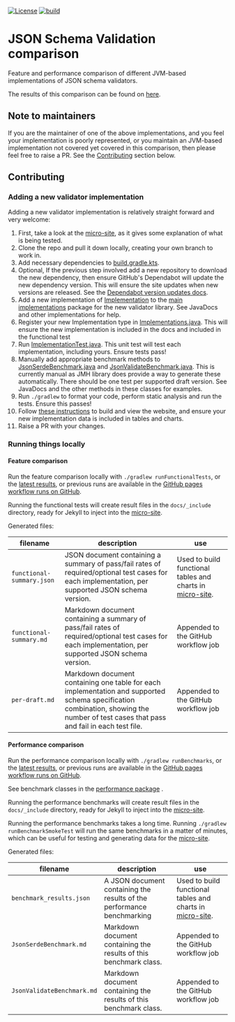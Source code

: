 [![License](https://img.shields.io/badge/License-Apache%202.0-blue.svg)](https://opensource.org/licenses/Apache-2.0)
[![build](https://github.com/creek-service/json-schema-validation-comparison/actions/workflows/build.yml/badge.svg)](https://github.com/creek-service/json-schema-validation-comparison/actions/workflows/build.yml)

# JSON Schema Validation comparison

Feature and performance comparison of different JVM-based implementations of JSON schema validators.

The results of this comparison can be found on [here][micro-site].

## Note to maintainers

If you are the maintainer of one of the above implementations, and you feel your implementation is poorly represented,
or you maintain an JVM-based implementation not covered yet covered in this comparison, then please feel free to raise a PR.
See the [Contributing](#contributing) section below.

## Contributing

### Adding a new validator implementation

Adding a new validator implementation is relatively straight forward and very welcome:

1. First, take a look at the [micro-site][micro-site], as it gives some explanation of what is being tested. 
2. Clone the repo and pull it down locally, creating your own branch to work in.
3. Add necessary dependencies to [build.gradle.kts](build.gradle.kts).
4. Optional, If the previous step involved add a new repository to download the new dependency, 
   then ensure GitHub's Dependabot will update the new dependency version.
   This will ensure the site updates when new versions are released.
   See the [Dependabot version updates docs](https://docs.github.com/en/code-security/dependabot/dependabot-version-updates/about-dependabot-version-updates).
5. Add a new implementation of [Implementation](src/main/java/org/creekservice/kafka/test/perf/implementations/Implementation.java) 
   to the [main implementations](src/main/java/org/creekservice/kafka/test/perf/implementations) package for the new validator library.
   See JavaDocs and other implementations for help.
6. Register your new Implementation type in [Implementations.java](src/main/java/org/creekservice/kafka/test/perf/implementations/Implementations.java).
   This will ensure the new implementation is included in the docs and included in the functional test
7. Run [ImplementationTest.java](src/test/java/org/creekservice/kafka/test/perf/implementations/ImplementationTest.java).
   This unit test will test each implementation, including yours.
   Ensure tests pass!
8. Manually add appropriate benchmark methods to [JsonSerdeBenchmark.java](src/main/java/org/creekservice/kafka/test/perf/performance/JsonSerdeBenchmark.java)
   and [JsonValidateBenchmark.java](src/main/java/org/creekservice/kafka/test/perf/performance/JsonValidateBenchmark.java).
   This is currently manual as JMH library does provide a way to generate these automatically.
   There should be one test per supported draft version. See JavaDocs and the other methods in these classes for examples.
9. Run `./gradlew` to format your code, perform static analysis and run the tests. 
   Ensure this passes!
10. Follow [these instructions](docs) to build and view the website, and ensure your new implementation data is included in tables and charts.
11. Raise a PR with your changes.

### Running things locally

#### Feature comparison

Run the feature comparison locally with `./gradlew runFunctionalTests`,
or the [latest results](https://www.creekservice.org/json-schema-validation-comparison/functional),
or previous runs are available in the [GitHub pages workflow runs on GitHub][GitHubPagesWfRuns].

Running the functional tests will create result files in the `docs/_include` directory, ready for Jekyll to inject into the [micro-site][micro-site].

Generated files:

| filename                  | description                                                                                                                                                                           | use                                                                     |
|---------------------------|---------------------------------------------------------------------------------------------------------------------------------------------------------------------------------------|-------------------------------------------------------------------------|
| `functional-summary.json` | JSON document containing a summary of pass/fail rates of required/optional test cases for each implementation, per supported JSON schema version.                                     | Used to build functional tables and charts in [micro-site][micro-site]. |
| `functional-summary.md`   | Markdown document containing a summary of pass/fail rates of required/optional test cases for each implementation, per supported JSON schema version.                                 | Appended to the GitHub workflow job                                     |
| `per-draft.md`            | Markdown document containing one table for each implementation and supported schema specification combination, showing the number of test cases that pass and fail in each test file. | Appended to the GitHub workflow job                                     |

#### Performance comparison

Run the performance comparison locally with `./gradlew runBenchmarks`,
or the [latest results](https://www.creekservice.org/json-schema-validation-comparison/performance),
or previous runs are available in the [GitHub pages workflow runs on GitHub][GitHubPagesWfRuns].

See benchmark classes in the [performance package](src/main/java/org/creekservice/kafka/test/perf/performance) .

Running the performance benchmarks will create result files in the `docs/_include` directory, ready for Jekyll to inject into the [micro-site][micro-site].

Running the performance benchmarks takes a long time. Running `./gradlew runBenchmarkSmokeTest` will run the same benchmarks in a matter of minutes, which can be useful for testing and generating data for the [micro-site][micro-site].

Generated files:

| filename                   | description                                                            | use                                                                     |
|----------------------------|------------------------------------------------------------------------|-------------------------------------------------------------------------|
| `benchmark_results.json`   | A JSON document containing the results of the performance benchmarking | Used to build functional tables and charts in [micro-site][micro-site]. |
| `JsonSerdeBenchmark.md`    | Markdown document containing the results of this benchmark class.      | Appended to the GitHub workflow job                                     |
| `JsonValidateBenchmark.md` | Markdown document containing the results of this benchmark class.      | Appended to the GitHub workflow job                                     |

[GitHubPagesWfRuns]: https://github.com/creek-service/json-schema-validation-comparison/actions/workflows/gh-pages.yml
[micro-site]: https://www.creekservice.org/json-schema-validation-comparison/